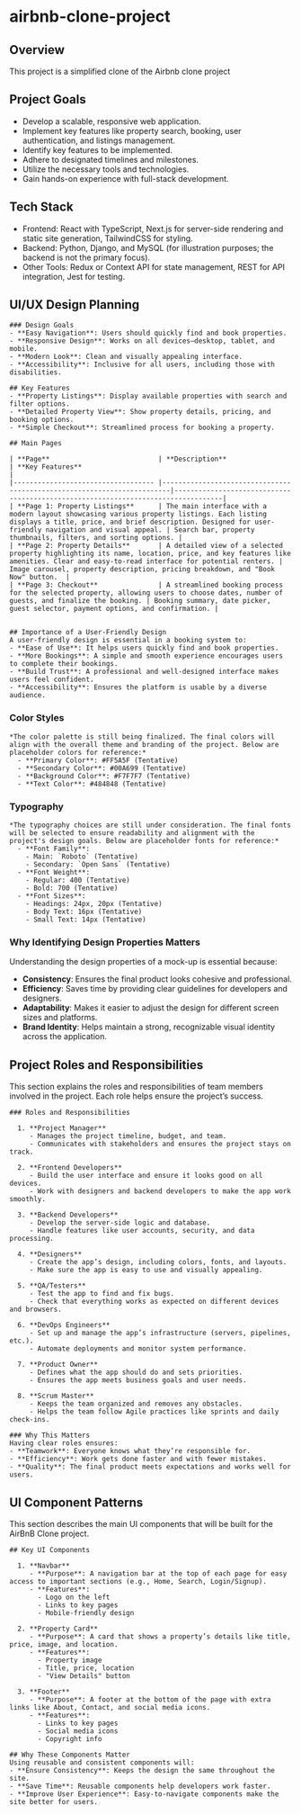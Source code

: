 # airbnb-clone-project

  ## Overview  
  This project is a simplified clone of the Airbnb clone project
  
  ## Project Goals  
  - Develop a scalable, responsive web application.  
  - Implement key features like property search, booking, user authentication, and listings management.
  - Identify key features to be implemented.
  - Adhere to designated timelines and milestones.
  - Utilize the necessary tools and technologies.
  - Gain hands-on experience with full-stack development.
  
  ## Tech Stack  
  - Frontend: React with TypeScript, Next.js for server-side rendering and static site generation, TailwindCSS for styling.
  - Backend: Python, Django, and MySQL (for illustration purposes; the backend is not the primary focus).
  - Other Tools: Redux or Context API for state management, REST for API integration, Jest for testing.

  ## UI/UX Design Planning
    ### Design Goals  
    - **Easy Navigation**: Users should quickly find and book properties.  
    - **Responsive Design**: Works on all devices—desktop, tablet, and mobile.  
    - **Modern Look**: Clean and visually appealing interface.  
    - **Accessibility**: Inclusive for all users, including those with disabilities.  

    ## Key Features  
    - **Property Listings**: Display available properties with search and filter options.  
    - **Detailed Property View**: Show property details, pricing, and booking options.  
    - **Simple Checkout**: Streamlined process for booking a property.

    ## Main Pages  
  
    | **Page**                           | **Description**                                                        | **Key Features**                                                                 |  
    |----------------------------------- |------------------------------------------------------------------------|----------------------------------------------------------------------------------|  
    | **Page 1: Property Listings**      | The main interface with a modern layout showcasing various property listings. Each listing displays a title, price, and brief description. Designed for user-friendly navigation and visual appeal. | Search bar, property thumbnails, filters, and sorting options. | 
    | **Page 2: Property Details**       | A detailed view of a selected property highlighting its name, location, price, and key features like amenities. Clear and easy-to-read interface for potential renters. | Image carousel, property description, pricing breakdown, and "Book Now" button.  |  
    | **Page 3: Checkout**               | A streamlined booking process for the selected property, allowing users to choose dates, number of guests, and finalize the booking. | Booking summary, date picker, guest selector, payment options, and confirmation. |  


    ## Importance of a User-Friendly Design  
    A user-friendly design is essential in a booking system to:  
    - **Ease of Use**: It helps users quickly find and book properties.  
    - **More Bookings**: A simple and smooth experience encourages users to complete their bookings.  
    - **Build Trust**: A professional and well-designed interface makes users feel confident.
    - **Accessibility**: Ensures the platform is usable by a diverse audience.


  ### Color Styles  
    *The color palette is still being finalized. The final colors will align with the overall theme and branding of the project. Below are placeholder colors for reference:*  
      - **Primary Color**: #FF5A5F (Tentative)  
      - **Secondary Color**: #00A699 (Tentative)  
      - **Background Color**: #F7F7F7 (Tentative)  
      - **Text Color**: #484848 (Tentative)  
      
  ### Typography  
    *The typography choices are still under consideration. The final fonts will be selected to ensure readability and alignment with the project's design goals. Below are placeholder fonts for reference:*  
      - **Font Family**:  
        - Main: `Roboto` (Tentative)  
        - Secondary: `Open Sans` (Tentative)  
      - **Font Weight**:  
        - Regular: 400 (Tentative)  
        - Bold: 700 (Tentative)  
      - **Font Sizes**:  
        - Headings: 24px, 20px (Tentative)  
        - Body Text: 16px (Tentative)  
        - Small Text: 14px (Tentative)  

  ### Why Identifying Design Properties Matters  
  Understanding the design properties of a mock-up is essential because:  
  - **Consistency**: Ensures the final product looks cohesive and professional.  
  - **Efficiency**: Saves time by providing clear guidelines for developers and designers.  
  - **Adaptability**: Makes it easier to adjust the design for different screen sizes and platforms.  
  - **Brand Identity**: Helps maintain a strong, recognizable visual identity across the application.


  ## Project Roles and Responsibilities  
  This section explains the roles and responsibilities of team members involved in the project. Each role helps ensure the project’s success.  

    ### Roles and Responsibilities  
    
      1. **Project Manager**  
         - Manages the project timeline, budget, and team.  
         - Communicates with stakeholders and ensures the project stays on track.  
      
      2. **Frontend Developers**  
         - Build the user interface and ensure it looks good on all devices.  
         - Work with designers and backend developers to make the app work smoothly.  
      
      3. **Backend Developers**  
         - Develop the server-side logic and database.  
         - Handle features like user accounts, security, and data processing.  
      
      4. **Designers**  
         - Create the app’s design, including colors, fonts, and layouts.  
         - Make sure the app is easy to use and visually appealing.  
      
      5. **QA/Testers**  
         - Test the app to find and fix bugs.  
         - Check that everything works as expected on different devices and browsers.  
      
      6. **DevOps Engineers**  
         - Set up and manage the app’s infrastructure (servers, pipelines, etc.).  
         - Automate deployments and monitor system performance.  
      
      7. **Product Owner**  
         - Defines what the app should do and sets priorities.  
         - Ensures the app meets business goals and user needs.  
      
      8. **Scrum Master**  
         - Keeps the team organized and removes any obstacles.  
         - Helps the team follow Agile practices like sprints and daily check-ins.  
    
    ### Why This Matters  
    Having clear roles ensures:  
    - **Teamwork**: Everyone knows what they’re responsible for.  
    - **Efficiency**: Work gets done faster and with fewer mistakes.  
    - **Quality**: The final product meets expectations and works well for users.  


  ## UI Component Patterns  
  This section describes the main UI components that will be built for the AirBnB Clone project.

    ## Key UI Components  
    
      1. **Navbar**  
         - **Purpose**: A navigation bar at the top of each page for easy access to important sections (e.g., Home, Search, Login/Signup).  
         - **Features**:  
           - Logo on the left  
           - Links to key pages  
           - Mobile-friendly design  
      
      2. **Property Card**  
         - **Purpose**: A card that shows a property’s details like title, price, image, and location.  
         - **Features**:  
           - Property image  
           - Title, price, location  
           - "View Details" button  
      
      3. **Footer**  
         - **Purpose**: A footer at the bottom of the page with extra links like About, Contact, and social media icons.  
         - **Features**:  
           - Links to key pages  
           - Social media icons  
           - Copyright info  
      
    ## Why These Components Matter  
    Using reusable and consistent components will:  
    - **Ensure Consistency**: Keeps the design the same throughout the site.  
    - **Save Time**: Reusable components help developers work faster.  
    - **Improve User Experience**: Easy-to-navigate components make the site better for users.  

